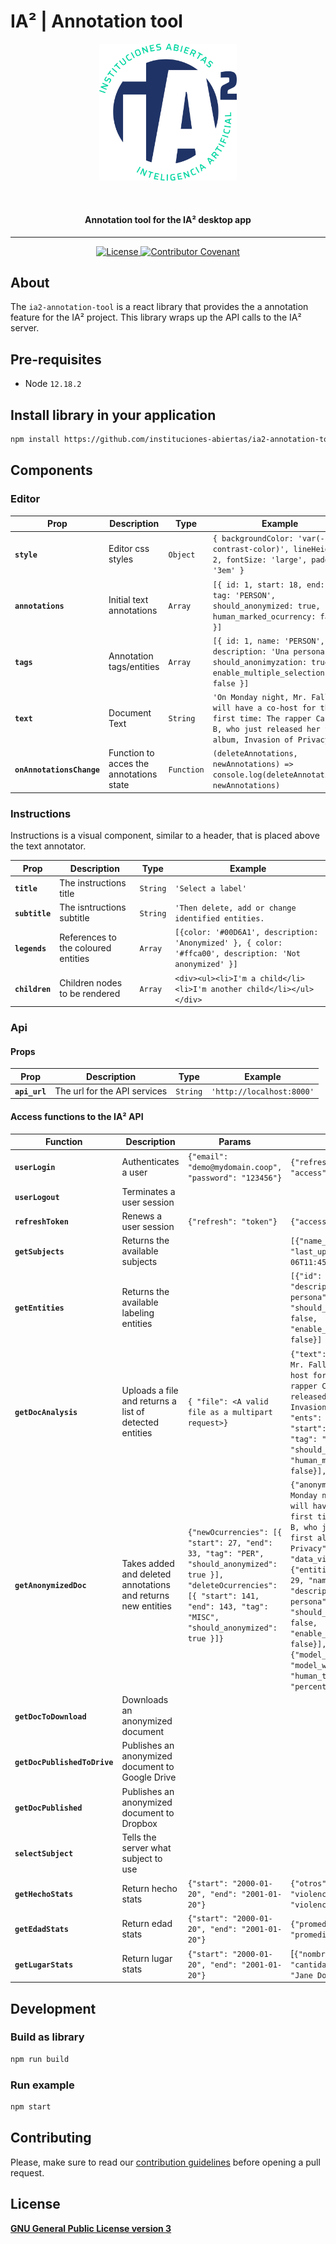 # IA² | Annotation tool

<p align="center">
  <a target="_blank" rel="noopener noreferrer">
    <img width="220px" src="public/images/ia2-logo.png" alt="IA²" />
  </a>
</p>
<br/>
<h4 align="center">Annotation tool for the IA² desktop app</h4>

---

<p align="center" style="margin-top: 14px;">
  <a
    href="https://github.com/instituciones-abiertas/ia2-annotastion-tool/blob/main/LICENSE"
  >
    <img
      src="https://img.shields.io/badge/License-GPL%20v3-blue.svg"
      alt="License" height="20"
    >
  </a>
  <a
    href="https://github.com/instituciones-abiertas/ia2-annotastion-tool/blob/main/CODE_OF_CONDUCT.md"
  >
    <img
      src="https://img.shields.io/badge/Contributor%20Covenant-v2.0%20adopted-ff69b4.svg"
      alt="Contributor Covenant" height="20"
    >
  </a>
</p>

## About

The `ia2-annotation-tool` is a react library that provides the a annotation feature for the IA² project. This library wraps up the API calls to the IA² server.

## Pre-requisites

- Node `12.18.2`

## Install library in your application

```bash
npm install https://github.com/instituciones-abiertas/ia2-annotation-tool.git
```

## Components

### Editor

| Prop                      | Description                             | Type        | Example                                                                                                                                             |
| ------------------------- | --------------------------------------- | ----------- | --------------------------------------------------------------------------------------------------------------------------------------------------- |
| **`style`**               | Editor css styles                       | `Object`    | `{ backgroundColor: 'var(--contrast-color)', lineHeight: 2, fontSize: 'large', padding: '3em' }`                                                    |
| **`annotations`**         | Initial text annotations                | `Array`     | `[{ id: 1, start: 18, end: 28, tag: 'PERSON', should_anonymized: true, human_marked_ocurrency: false }]`                                            |
| **`tags`**                | Annotation tags/entities                | `Array`     | `[{ id: 1, name: 'PERSON', description: 'Una persona', should_anonimyzation: true, enable_multiple_selection: false }]`                             |
| **`text`**                | Document Text                           | `String`    | `'On Monday night, Mr. Fallon will have a co-host for the first time: The rapper Cardi B, who just released her first album, Invasion of Privacy'`  |
| **`onAnnotationsChange`** | Function to acces the annotations state | `Function`  | `(deleteAnnotations, newAnnotations) => console.log(deleteAnnotations, newAnnotations)`                                                             |

### Instructions

Instructions is a visual component, similar to a header, that is placed above the text annotator.

| Prop            | Description                         | Type      | Example                                                                                                         |
| --------------- | ----------------------------------- | --------- | --------------------------------------------------------------------------------------------------------------- |
| **`title`**     | The instructions title              | `String`  | `'Select a label'`                                                                                              |
| **`subtitle`**  | The isntructions subtitle           | `String`  | `'Then delete, add or change identified entities.`                                                              |
| **`legends`**   | References to the coloured entities | `Array`   | `[{color: '#00D6A1', description: 'Anonymized' }, { color: '#ffca00', description: 'Not anonymized' }]`         |
| **`children`**  | Children nodes to be rendered       | `Array`   | `<div><ul><li>I'm a child</li><li>I'm another child</li></ul></div>`                                            |

### Api

#### Props

| Prop          | Description                   | Type      | Example                   |
| ------------- | ----------------------------- | --------- | --------------------------|
| **`api_url`** | The url for the API services  | `String`  | `'http://localhost:8000'` |

#### Access functions to the IA² API

| Function                      | Description                                                   | Params                                                                                                                                                                                      | Response                                                                                                                                                                                                                                                                                                                                                                                                                                              |
| ----------------------------- | ------------------------------------------------------------- | ------------------------------------------------------------------------------------------------------------------------------------------------------------------------------------------- | ----------------------------------------------------------------------------------------------------------------------------------------------------------------------------------------------------------------------------------------------------------------------------------------------------------------------------------------------------------------------------------------------------------------------------------------------------- |
| **`userLogin`**               | Authenticates a user                                          | `{"email": "demo@mydomain.coop", "password": "123456"}`                                                                                                                                     | `{"refresh": "token", "access": "token"}`                                                                                                                                                                                                                                                                                                                                                                                                             |
| **`userLogout`**              | Terminates a user session                                     |                                                                                                                                                                                             |                                                                                                                                                                                                                                                                                                                                                                                                                                                       |
| **`refreshToken`**            | Renews a user session                                         | `{"refresh": "token"}`                                                                                                                                                                      | `{"access": "token"}`                                                                                                                                                                                                                                                                                                                                                                                                                                 |
| **`getSubjects`**             | Returns the available subjects                                |                                                                                                                                                                                             | `[{"name_subject": "Penal", "last_update": "2020-10-06T11:45:03.328000-03:00"}]`                                                                                                                                                                                                                                                                                                                                                                      |
| **`getEntities`**             | Returns the available labeling entities                       |                                                                                                                                                                                             | `[{"id": 29, "name": "PER", "description": "Una persona", "should_anonimyzation": false, "enable_multiple_selection": false}]`                                                                                                                                                                                                                                                                                                                        |
| **`getDocAnalysis`**          | Uploads a file and returns a list of detected entities        | `{ "file": <A valid file as a multipart request>}`                                                                                                                                          | `{"text": "On Monday night, Mr. Fallon will have a co-host for the first time: The rapper Cardi B, who just released her first album, Invasion of Privacy", "ents": [{"id": 420, "start": 17, "end": 26, "tag": "PER", "should_anonymized": true, "human_marked_ocurrency": false}], "id": 1}`                                                                                                                                                        |
| **`getAnonymizedDoc`**        | Takes added and deleted annotations and returns new entities  | `{"newOcurrencies": [{ "start": 27, "end": 33, "tag": "PER", "should_anonymized": true }], "deleteOcurrencies": [{ "start": 141, "end": 143, "tag": "MISC", "should_anonymized": true }]}`  | `{"anonymous_text": "On Monday night, Mr. Fallon will have a co-host for the first time: The rapper Cardi B, who just released her first album, Invasion of Privacy", "data_visualization": {"entitiesResult": [{"id": 29, "name": "PER", "description": "Una persona", "should_anonimyzation": false, "enable_multiple_selection": false}], "total": {"model_total_ent": 63, "model_wrong_ent": 1, "human_total_ent": 2, "percent_total": 95.38}}}`  |
| **`getDocToDownload`**        | Downloads an anonymized document                              |                                                                                                                                                                                             |
| **`getDocPublishedToDrive`**  | Publishes an anonymized document to Google Drive              |                                                                                                                                                                                             |
| **`getDocPublished`**         | Publishes an anonymized document to Dropbox                   |                                                                                                                                                                                             |
| **`selectSubject`**           | Tells the server what subject to use                          |                                                                                                                                                                                             |
| **`getHechoStats`**           | Return hecho stats                                            | `{"start": "2000-01-20", "end": "2001-01-20"}`                                                                                                                                              | `{"otros": 2 , "total": 5 , "violencia": 3 , "violencia_genero": 3}`
| **`getEdadStats`**           | Return edad stats                                            | `{"start": "2000-01-20", "end": "2001-01-20"}`                                                                                                                                              | `{"promedio_acusadx": 30 , "promedio_victima": 30}`
 | **`getLugarStats`**         | Return lugar stats                                            | `{"start": "2000-01-20", "end": "2001-01-20"}`                                                                                                                                              | [`{"nombre": "John Doe" , "cantidad": 30}, {"nombre": "Jane Doe", "cantidad": 30}]`

## Development

### Build as library

```bash
npm run build
```

### Run example

```bash
npm start
```

## Contributing

Please, make sure to read our [contribution guidelines](CONTRIBUTING.md) before opening a pull request.

## License

[**GNU General Public License version 3**](LICENSE)
